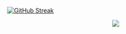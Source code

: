 
[![GitHub Streak](http://github-readme-streak-stats.herokuapp.com?user=m-bobi&theme=dark&hide_border=true&mode=weekly)](https://git.io/streak-stats)
<p align="center">
<p align="center">  
<img src="https://komarev.com/ghpvc/?username=m-bobi&color=grey">
</p>

